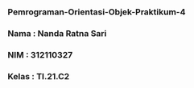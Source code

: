 ### Pemrograman-Orientasi-Objek-Praktikum-4
### Nama  : Nanda Ratna Sari
### NIM   : 312110327
### Kelas : TI.21.C2
